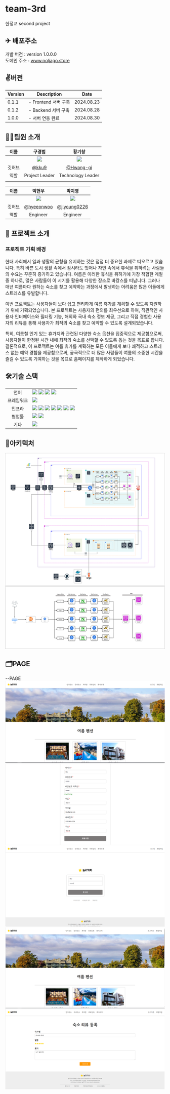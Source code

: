 # team-3rd
한정교 second project 
## ✈ 배포주소

개발 버전 : version 1.0.0.0 </br>
도메인 주소 : www.noljago.store </br>

## ✌️버전
| Version | Description | Date |
| --- | --- | --- |
| 0.1.1 | - Frontend 서버 구축 | 2024.08.23 |
| 0.1.2 | - Backend 서버 구축 | 2024.08.28 |
| 1.0.0 | - 서버 연동 완료 | 2024.08.30 |



## 🧑‍💻팀원 소개

| 이름 | 구경범 | 황기창 |
| :------------: | :------------: | :------------: |
|  | <img src="https://avatars.githubusercontent.com/u/174182609?v=4" width="150" /> | <img src="https://avatars.githubusercontent.com/u/154039941?v=4" width="150" /> |
| 깃허브 | [@kku9](https://github.com/kku9) | [@Hwang-gi](https://github.com/Hawng-gi) |
| 역할 | Project Leader | Technology Leader|
|  |  |  |  |

| 이름 | 박현우 | 박지영 |
| :------------: | :------------: | :------------: |
|  | <img src="https://avatars.githubusercontent.com/u/96418737?v=4" width="150" />| <img src="https://avatars.githubusercontent.com/u/174774514?v=4" width="150" /> |
| 깃허브 | [@hyeeonwoo](https://github.com/hyeeonwoo) | [@jiyoung0226](https://github.com/jiyoung0226) |
| 역할 | Engineer | Engineer |



## 📌 프로젝트 소개


### 프로젝트 기획 배경

현대 사회에서 일과 생활의 균형을 유지하는 것은 점점 더 중요한 과제로 떠오르고 있습니다. 특히 바쁜 도시 생활 속에서 잠시라도 벗어나 자연 속에서 휴식을 취하려는 사람들의 수요는 꾸준히 증가하고 있습니다. 여름은 이러한 휴식을 취하기에 가장 적합한 계절 중 하나로, 많은 사람들이 이 시기를 활용해 다양한 장소로 바캉스를 떠납니다. 그러나 매년 여름마다 원하는 숙소를 찾고 예약하는 과정에서 발생하는 어려움은 많은 이들에게 스트레스를 유발합니다.

이번 프로젝트는 사용자들이 보다 쉽고 편리하게 여름 휴가를 계획할 수 있도록 지원하기 위해 기획되었습니다. 본 프로젝트는 사용자의 편의를 최우선으로 하여, 직관적인 사용자 인터페이스와 필터링 기능, 해외와 국내 숙소 정보 제공, 그리고 직접 경험한 사용자의 리뷰를 통해 사용자가 최적의 숙소를 찾고 예약할 수 있도록 설계되었습니다.

특히, 여름철 인기 있는 휴가지와 관련된 다양한 숙소 옵션을 집중적으로 제공함으로써, 사용자들이 한정된 시간 내에 최적의 숙소를 선택할 수 있도록 돕는 것을 목표로 합니다.
결론적으로, 이 프로젝트는 여름 휴가를 계획하는 모든 이들에게 보다 쾌적하고 스트레스 없는 예약 경험을 제공함으로써, 궁극적으로 더 많은 사람들이 여름의 소중한 시간을 즐길 수 있도록 기여하는 것을 목표로 홈페이지를 제작하게 되었습니다.

## 🛠기술 스택

<table>
<tr>
 <td align="center">언어</td>
 <td>
  <img src="https://img.shields.io/badge/JavaScript-F7DF1E?style=for-the-badge&logo=JavaScript&logoColor=ffffff"/>
  <img src="https://img.shields.io/badge/Java-orange?style=for-the-badge&logo=Java&logoColor=white"/>
  <img src="https://img.shields.io/badge/html5-E34F26?style=for-the-badge&logo=html5&logoColor=white"> 	 
  <img src="https://img.shields.io/badge/css-1572B6?style=for-the-badge&logo=css3&logoColor=white"/>
 </td>
</tr>
	
<tr>
 <td align="center">프레임워크</td>
 <td>
  <img src="https://img.shields.io/badge/Spring-6DB33F?style=for-the-badge&logo=Spring&logoColor=ffffff"/> 
</tr>

<tr>
 <td align="center">인프라</td>
 <td>
  <img src="https://img.shields.io/badge/MariaDB-003545?style=for-the-badge&logo=mariadb&logoColor=white"/>
  <img src="https://img.shields.io/badge/tomcat-F8DC75?style=for-the-badge&logo=apachetomcat&logoColor=black">
	<img src="https://img.shields.io/badge/nginx-009639?style=for-the-badge&logo=nginx&logoColor=white">
  <img src="https://img.shields.io/badge/docker-2496ED?style=for-the-badge&logo=docker&logoColor=ffffff"/>
  <img src="https://img.shields.io/badge/linux-FCC624?style=for-the-badge&logo=linux&logoColor=black">
  <img src="https://img.shields.io/badge/oracle-F80000?style=for-the-badge&logo=oracle&logoColor=white">
  <img src="https://img.shields.io/badge/AWS-%23FF9900.svg?style=for-the-badge&logo=amazon-aws&logoColor=white"/>
  
  
<tr>
 <td align="center">협업툴</td>
 <td>
    <img src="https://img.shields.io/badge/Git-F05032?style=for-the-badge&logo=Git&logoColor=white"/>
    <img src="https://img.shields.io/badge/GitHub-181717?style=for-the-badge&logo=GitHub&logoColor=white"/>

   
 </td>
</tr>
<tr>
 <td align="center">기타</td>
 <td>
    <img src="https://img.shields.io/badge/Notion-000000?style=for-the-badge&logo=Notion&logoColor=white"/> 
</tr>
</table>

## 🧱아키텍처




![architecture1.PNG](img/architecture1.png)
![architecture2.PNG](img/architecture2.png)





## 🗂PAGE
--PAGE
![image.png](img/image.png)	![image1.png](img/image1.png)
![image2.png](img/image2.png)	![image3.png](img/image3.png)
![image4.png](img/image4.png)


